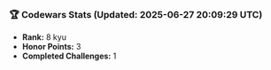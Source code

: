 ### 🏆 Codewars Stats (Updated: 2025-06-27 20:09:29 UTC)

- **Rank:** 8 kyu
- **Honor Points:** 3
- **Completed Challenges:** 1
